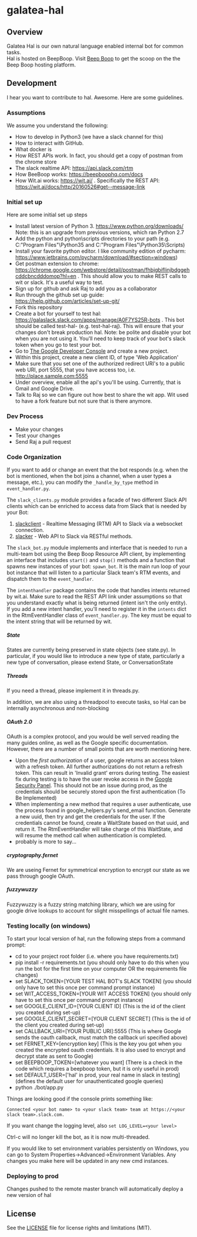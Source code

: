 galatea-hal
=============

## Overview
Galatea Hal is our own natural language enabled internal bot for common tasks.   
Hal is hosted on BeepBoop. Visit [Beep Boop](https://beepboophq.com/docs/article/overview) to get the scoop on the the Beep Boop hosting platform. 

## Development
I hear you want to contribute to hal.  Awesome.  Here are some guidelines.

### Assumptions

We assume you understand the following:
- How to develop in Python3 (we have a slack channel for this)
- How to interact with GitHub. 
- What docker is
- How REST APIs work. In fact, you should get a copy of postman from the chrome store
- The slack realtime API:  https://api.slack.com/rtm  
- How BeeBoop works: https://beepboophq.com/docs 
- How Wit.ai works: https://wit.ai/ .  Specifically the REST API: https://wit.ai/docs/http/20160526#get--message-link

### Initial set up
Here are some initial set up steps
- Install latest version of Python 3. https://www.python.org/downloads/ Note: this is an upgrade from previous versions, which ran Python 2.7
- Add the python and python\scripts directories to your path (e.g. C:\"Program Files"\Python35 and C:\"Program Files"\Python35\Scripts)
- Install your favorite python editor.  I like community edition of pycharm:  https://www.jetbrains.com/pycharm/download/#section=windows)
- Get postman extension to chrome:  https://chrome.google.com/webstore/detail/postman/fhbjgbiflinjbdggehcddcbncdddomop?hl=en .  This should allow you to make REST calls to wit or slack.  It's a useful way to test.
- Sign up for github and ask Raj to add you as a collaborator
- Run through the github set up guide:  https://help.github.com/articles/set-up-git/
- Fork this repository
- Create a bot for yourself to test hal:  https://galaslack.slack.com/apps/manage/A0F7YS25R-bots .  This bot should be called test-hal-<your name> (e.g. test-hal-raj).  This will ensure that your changes don't break production hal.  Note: be polite and disable your bot when you are not using it.  You'll need to keep track of your bot's slack token when you go to test your bot.
- Go to [The Google Developer Console](https://console.developers.google.com) and create a new project.
- Within this project, create a new client ID, of type 'Web Application'
- Make sure that you set one of the authorized redirect URI's to a public web URI, port 5555, that you have access too, i.e. http://place.sample.com:5555
- Under overview, enable all the api's you'll be using. Currently, that is Gmail and Google Drive.
- Talk to Raj so we can figure out how best to share the wit app.  Wit used to have a fork feature but not sure that is there anymore.


### Dev Process
- Make your changes
- Test your changes
- Send Raj a pull request

### Code Organization
If you want to add or change an event that the bot responds (e.g. when the bot is mentioned, when the bot joins a channel, when a user types a message, etc.), you can modify the `_handle_by_type` method in `event_handler.py`.

The `slack_clients.py` module provides a facade of two different Slack API clients which can be enriched to access data from Slack that is needed by your Bot:
1. [slackclient](https://github.com/slackhq/python-slackclient) - Realtime Messaging (RTM) API to Slack via a websocket connection.
2. [slacker](https://github.com/os/slacker) - Web API to Slack via RESTful methods.

The `slack_bot.py` module implements and interface that is needed to run a multi-team bot using the Beep Boop Resource API client, by implementing an interface that includes `start()` and `stop()` methods and a function that spawns new instances of your bot: `spawn_bot`.  It is the main run loop of your bot instance that will listen to a particular Slack team's RTM events, and dispatch them to the `event_handler`.

The `intenthandler` package contains the code that handles intents returned by wit.ai.  Make sure to read the REST API link under assumptions so that you understand exactly what is being returned (intent isn't the only entity).  If you add a new intent handler, you'll need to register it in the `intents` dict in the RtmEventHandler class of `event_handler.py`.  The key must be equal to the intent string that will be returned by wit.

##### State
States are currently being preserved in state objects (see state.py). In particular, if you would like to introduce a new type of state, particularly a new type of conversation, please extend State, or ConversationState
##### Threads
If you need a thread, please implement it in threads.py.

In addition, we are also using a threadpool to execute tasks, so Hal can be internally asynchronous and non-blocking
##### OAuth 2.0
OAuth is a complex protocol, and you would be well served reading the many guides online, as well as the Google specific documentation. However, there are a number of small points that are worth mentioning here.
- Upon the _first authorization_ of a user, google returns an access token with a refresh token. All further authorizations do not return a refresh token. This can result in 'Invalid grant' errors during testing. The easiest fix during testing is to have the user revoke access in the [Google Security Panel](https://security.google.com/settings/security/permissions). This should not be an issue during prod, as the credentials should be securely stored upon the first authentication (To Be Implemented)
- When implementing a new method that requires a user authenticate, use the process found in google_helpers.py's send_email function. Generate a new uuid, then try and get the credentials for the user. If the credentials cannot be found,
create a WaitState based on that uuid, and return it. The RtmEventHandler will take charge of this WaitState, and will resume the method call when authentication is completed.
- probably is more to say...

##### cryptography.fernet
We are useing Fernet for symmetrical encryption to encrypt our state as we pass through google OAuth.
##### fuzzywuzzy
Fuzzywuzzy is a fuzzy string matching library, which we are using for google drive lookups to account for slight misspellings of actual file names.


### Testing locally (on windows)

To start your local version of hal, run the following steps from a command prompt:
- cd to your project root folder (i.e. where you have requirements.txt)
- pip install -r requirements.txt (you should only have to do this when you run the bot for the first time on your computer OR the requirements file changes)
- set SLACK_TOKEN=[YOUR TEST HAL BOT's SLACK TOKEN] (you should only have to set this once per command prompt instance)
- set WIT_ACCESS_TOKEN=[YOUR WIT ACCESS TOKEN] (you should only have to set this once per command prompt instance)
- set GOOGLE_CLIENT_ID=[YOUR CLIENT ID] (This is the id of the client you created during set-up)
- set GOOGLE_CLIENT_SECRET=[YOUR CLIENT SECRET] (This is the id of the client you created during set-up)
- set CALLBACK_URI=[YOUR PUBLIC URI]:5555 (This is where Google sends the oauth callback, must match the callback uri specified above)
- set FERNET_KEY=[encryption key] (This is the key you got when you created the encrypted oauth credentials. It is also used to encrypt and decrypt state as sent to Google)
- set BEEPBOOP_TOKEN=[whatever you want] (There is a check in the code which requires a beepboop token, but it is only useful in prod)
- set DEFAULT_USER=['hal' in prod, your real name in slack in testing](defines the default user for unauthenticated google queries)
- python ./bot/app.py

Things are looking good if the console prints something like:

	Connected <your bot name> to <your slack team> team at https://<your slack team>.slack.com.

If you want change the logging level, also `set LOG_LEVEL=<your level>`

Ctrl-c will no longer kill the bot, as it is now multi-threaded.

If you would like to set environment variables persistently on Windows, you can go to System Properties->Advanced->Environment Variables. Any changes you make here will be updated in any new cmd instances.

### Deploying to prod
Changes pushed to the remote master branch will automatically deploy a new version of hal

## License

See the [LICENSE](LICENSE.txt) file for license rights and limitations (MIT).
